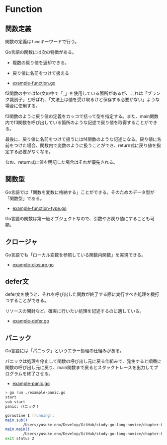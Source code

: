 # Function

## 関数定義

関数の定義は`func`キーワードで行う。

Go言語の関数には次の特徴がある。

- 複数の戻り値を返却できる。
- 戻り値に名前をつけて扱える

- [example-function.go](./example-function.go)

f2関数の中ではfor文の中で「_」を使用している箇所があるが、これは「ブランク識別子」と呼ばれ、「文法上は値を受け取るけど保存する必要がない」ような場合に使用する。

f3関数のように戻り値の定義をカッコで括って型を指定する。また、main関数内でf3関数を呼び出している箇所のような記述で戻り値を取得することができる。

最後に、戻り値に名前をつけて扱うにはf4関数のような記述になる。戻り値に名前をつけた場合、関数内で変数のように扱うことができ、return式に戻り値を指定する必要がなくなる。

なお、return式に値を明記した場合はそれが優先される。

## 関数型

Go言語では「関数を変数に格納する」ことができる。そのためのデータ型が「関数型」である。

- [example-function-type.go](./example-function-type.go)

Go言語の関数は第一級オブジェクトなので、引数やお戻り値にすることも可能。

## クロージャ

Go言語でも「ローカル変数を参照している関数内関数」を実現できる。

- [example-closure.go](./example-closure.go)

## defer文

defer文を使うと、それを呼び出した関数が終了する際に実行すべき処理を機打つすることができる。

リソースの開封など、確実に行いたい処理を記述するのに適している。

- [example-defer.go](./example-defer.go)

## パニック

Go言語には「パニック」というエラー処理の仕組みがある。

パニックは処理を停止して関数の呼び出し元に戻る仕組みで、発生すると順番に関数の呼び出し元に戻り、main関数まで戻るとスタックトレースを出力してプログラムを終了させる。

- [example-panic.go](./example-panic.go)

```zsh
> go run ./example-panic.go
start
sub start
panic: パニック！

goroutine 1 [running]:
main.sub()
        /Users/yusuke.ono/Develop/GitHub/study-go-lang-novice/chapter-05/example-panic.go:15 +0x64
main.main()
        /Users/yusuke.ono/Develop/GitHub/study-go-lang-novice/chapter-05/example-panic.go:9 +0x54
exit status 2
```